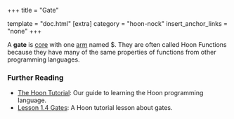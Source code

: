 +++
title = "Gate"

template = "doc.html"
[extra]
category = "hoon-nock"
insert_anchor_links = "none"
+++

A **gate** is [core](../core) with one [arm](../arm) named $. They are often called Hoon Functions because they have many of the same properties of functions from other programming languages.

### Further Reading

- [The Hoon Tutorial](@/docs/tutorials/hoon/hoon-school/_index.md): Our guide to learning the Hoon programming language.
- [Lesson 1.4 Gates](@/docs/tutorials/hoon/hoon-school/gates.md): A Hoon tutorial lesson about gates.